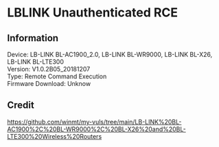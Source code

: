 # LBLINK Unauthenticated RCE

## Information
Device: LB-LINK BL-AC1900_2.0, LB-LINK BL-WR9000, LB-LINK BL-X26, LB-LINK BL-LTE300<br>
Version: V1.0.2B05_20181207<br>
Type: Remote Command Execution<br>
Firmware Download: Unknow<br>

## Credit
https://github.com/winmt/my-vuls/tree/main/LB-LINK%20BL-AC1900%2C%20BL-WR9000%2C%20BL-X26%20and%20BL-LTE300%20Wireless%20Routers
